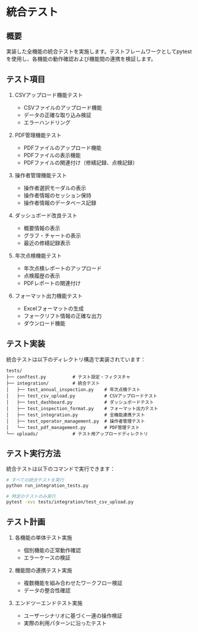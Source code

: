 # 統合テスト

## 概要
実装した全機能の統合テストを実施します。テストフレームワークとしてpytestを使用し、各機能の動作確認および機能間の連携を検証します。

## テスト項目
1. CSVアップロード機能テスト
   - CSVファイルのアップロード機能
   - データの正確な取り込み検証
   - エラーハンドリング

2. PDF管理機能テスト
   - PDFファイルのアップロード機能
   - PDFファイルの表示機能
   - PDFファイルの関連付け（修繕記録、点検記録）

3. 操作者管理機能テスト
   - 操作者選択モーダルの表示
   - 操作者情報のセッション保持
   - 操作者情報のデータベース記録

4. ダッシュボード改良テスト
   - 概要情報の表示
   - グラフ・チャートの表示
   - 最近の修繕記録表示

5. 年次点検機能テスト
   - 年次点検レポートのアップロード
   - 点検履歴の表示
   - PDFレポートの関連付け

6. フォーマット出力機能テスト
   - Excelフォーマットの生成
   - フォークリフト情報の正確な出力
   - ダウンロード機能

## テスト実装
統合テストは以下のディレクトリ構造で実装されています：

```
tests/
├── conftest.py          # テスト設定・フィクスチャ
├── integration/         # 統合テスト
│   ├── test_annual_inspection.py    # 年次点検テスト
│   ├── test_csv_upload.py           # CSVアップロードテスト
│   ├── test_dashboard.py            # ダッシュボードテスト
│   ├── test_inspection_format.py    # フォーマット出力テスト
│   ├── test_integration.py          # 全機能連携テスト
│   ├── test_operator_management.py  # 操作者管理テスト
│   └── test_pdf_management.py       # PDF管理テスト
└── uploads/             # テスト用アップロードディレクトリ
```

## テスト実行方法
統合テストは以下のコマンドで実行できます：

```bash
# すべての統合テストを実行
python run_integration_tests.py

# 特定のテストのみ実行
pytest -xvs tests/integration/test_csv_upload.py
```

## テスト計画
1. 各機能の単体テスト実施
   - 個別機能の正常動作確認
   - エラーケースの検証

2. 機能間の連携テスト実施
   - 複数機能を組み合わせたワークフロー検証
   - データの整合性確認

3. エンドツーエンドテスト実施
   - ユーザーシナリオに基づく一連の操作検証
   - 実際の利用パターンに沿ったテスト